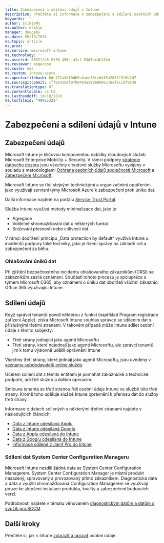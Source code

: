 ```yaml
---
title: Zabezpečení a sdílení údajů v Intune
description: Přečtěte si informace o zabezpečení a sdílení osobních údajů v Intune.
keywords: ''
author: ErikjeMS
ms.author: erikje
manager: dougeby
ms.date: 05/18/2018
ms.topic: article
ms.prod: ''
ms.service: microsoft-intune
ms.technology: ''
ms.assetid: 68921fd6-5f50-456c-a3af-83d7bc4b134b
ms.reviewer: angerobe
ms.suite: ems
ms.custom: intune-azure
ms.openlocfilehash: 6dc722a3d10d68c4aec30fc6d10a2867f5f0b2d7
ms.sourcegitcommit: cff65435df070940da390609d6376af6ccdf0140
ms.translationtype: HT
ms.contentlocale: cs-CZ
ms.lasthandoff: 10/18/2018
ms.locfileid: "49425321"
---
```

# <a name="data-security-and-sharing-in-intune"></a>Zabezpečení a sdílení údajů v Intune


## <a name="data-security"></a>Zabezpečení údajů

Microsoft Intune je klíčovou komponentou nabídky cloudových služeb Microsoft Enterprise Mobility + Security. V rámci podpory [strategie datového dozoru](https://www.microsoft.com/en-us/TrustCenter/Security/default.aspx) jsou všechny cloudové služby Microsoftu vyvíjeny v souladu s metodologiemi [Ochrana osobních údajů společnosti Microsoft](https://www.microsoft.com/en-us/trustcenter/privacy) a [Zabezpečení Microsoft](https://www.microsoft.com/en-us/trustcenter/security/).  

Microsoft Intune se řídí stejnými technickými a organizačními opatřeními, jako využívají servisní týmy Microsoft Azure k zabezpečení proti úniku dat.

Další informace najdete na portálu [Service Trust Portal](https://www.microsoft.com/en-us/TrustCenter/stp).

Služba Intune využívá metody minimalizace dat, jako je:

- Agregace
- Volitelné shromažďování dat u některých funkcí
- Snižování přesnosti nebo citlivosti dat

V rámci dodržení principu „Data protection by default“ využívá Intune u incidentů podpory také techniky, jako je řízení správy na základě rolí a zabezpečení za běhu. 

### <a name="data-breach-reporting"></a>Ohlašování úniků dat

Při zjištění bezpečnostního incidentu ohlašovaného zákazníkům (CRSI) se zákazníkům zasílá oznámení. Součástí tohoto procesu je spolupráce s týmem Microsoft O365, aby oznámení o úniku dat obdrželi všichni zákazníci Office 365 využívající Intune.

## <a name="data-sharing"></a>Sdílení údajů

Když správci tenantů povolí některou z funkcí (například Program registrace zařízení Apple), získá Microsoft Intune souhlas správce se sdílením dat s příslušnými třetími stranami. V takovém případě může Intune sdílet osobní údaje s těmito subjekty:

- Třetí strany jednající jako agenti Microsoftu
- Třetí strany, které nejednají jako agenti Microsoftu, ale správci tenantů jim k tomu výslovně udělili oprávnění Intune

Všechny třetí strany, které jednají jako agenti Microsoftu, jsou uvedeny v [seznamu subdodavatelů online služeb](https://aka.ms/Online_Serv_Subcontractor_List).

Účelem sdílení dat s těmito entitami je pomáhat zákaznické a technické podpoře, údržbě služeb a dalším operacím.

Smlouva tenanta se třetí stranou řídí osobní údaje Intune ve službě této třetí strany. Kromě toho uděluje službě Intune oprávnění k přenosu dat do služby třetí strany.  

Informace o datech sdílených s některými třetími stranami najdete v následujících článcích:
- [Data z Intune odesílaná Applu](data-intune-sends-to-apple.md)
- [Data z Intune odesílaná Googlu](data-intune-sends-to-google.md)
- [Data z Applu odesílaná do Intune](data-apple-sends-to-intune.md)
- [Data z Googlu odesílaná do Intune](data-google-sends-to-intune.md)
- [Informace sdílené z Jamf Pro do Intune](conditional-access-integrate-jamf.md#information-shared-from-jamf-pro-to-intune)

### <a name="system-center-configuration-manager-data-sharing"></a>Sdílení dat System Center Configuration Manageru

Microsoft Intune nesdílí žádná data se System Center Configuration Managerem. System Center Configuration Manager je místní produkt nasazený, spravovaný a provozovaný přímo zákazníkem. Diagnostická data a data o využití shromažďovaná Configuration Managerem se využívají pouze ke zlepšení instalace produktu, kvality a zabezpečení budoucích verzí.

Podrobnosti najdete v tématu věnovaném [diagnostickým datům a datům o využití pro SCCM](https://docs.microsoft.com/sccm/core/plan-design/diagnostics/diagnostics-and-usage-data.md). 


## <a name="next-steps"></a>Další kroky

Přečtěte si, jak v Intune [zobrazit a opravit](privacy-data-view-correct.md) osobní údaje.
